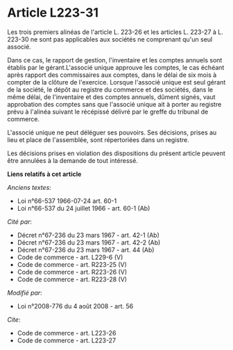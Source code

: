 # Article L223-31

Les trois premiers alinéas de l'article L. 223-26 et les articles L. 223-27 à L. 223-30 ne sont pas applicables aux sociétés
ne comprenant qu'un seul associé. 

Dans ce cas, le rapport de gestion, l'inventaire et les comptes annuels sont établis par le gérant.L'associé unique approuve
les comptes, le cas échéant après rapport des commissaires aux comptes, dans le délai de six mois à compter de la clôture de
l'exercice. Lorsque l'associé unique est seul gérant de la société, le dépôt au registre du commerce et des sociétés, dans le
même délai, de l'inventaire et des comptes annuels, dûment signés, vaut approbation des comptes sans que l'associé unique ait
à porter au registre prévu à l'alinéa suivant le récépissé délivré par le greffe du tribunal de commerce.

L'associé unique ne peut déléguer ses pouvoirs. Ses décisions, prises au lieu et place de l'assemblée, sont répertoriées dans
un registre. 

Les décisions prises en violation des dispositions du présent article peuvent être annulées à la demande de tout intéressé.

**Liens relatifs à cet article**

_Anciens textes_:

  - Loi n°66-537 1966-07-24 art. 60-1
  - Loi n°66-537 du 24 juillet 1966 - art. 60-1 (Ab)

_Cité par_:

  - Décret n°67-236 du 23 mars 1967 - art. 42-1 (Ab)
  - Décret n°67-236 du 23 mars 1967 - art. 42-2 (Ab)
  - Décret n°67-236 du 23 mars 1967 - art. 44 (Ab)
  - Code de commerce - art. L229-6 (V)
  - Code de commerce - art. R223-25 (V)
  - Code de commerce - art. R223-26 (V)
  - Code de commerce - art. R223-28 (V)

_Modifié par_:

  - Loi n°2008-776 du 4 août 2008 - art. 56

_Cite_:

  - Code de commerce - art. L223-26
  - Code de commerce - art. L223-27
